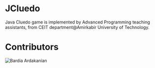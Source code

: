 # JCluedo
Java Cluedo game is implemented by Advanced Programming teaching assistants, from CEIT department@Amirkabir University of Technology.

# Contributors 
![Bardia Ardakanian](https://github.com/bardia-ardakanian)
